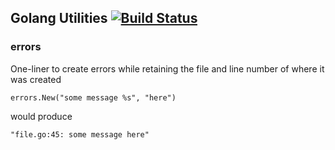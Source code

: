## Golang Utilities [![Build Status](https://travis-ci.org/pascallouisperez/goutil.svg?branch=master)](https://travis-ci.org/pascallouisperez/goutil)

### errors

One-liner to create errors while retaining the file and line number of where it was created

    errors.New("some message %s", "here")

would produce

    "file.go:45: some message here"
